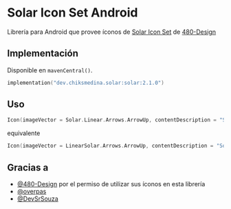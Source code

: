 
# Solar Icon Set Android

Librería para Android que provee íconos de [Solar Icon Set](https://solariconset.com/)  de [480-Design](https://github.com/480-Design)
## Implementación

Disponible en `mavenCentral()`.

```kotlin
implementation("dev.chiksmedina.solar:solar:2.1.0")
```
## Uso

```kotlin
Icon(imageVector = Solar.Linear.Arrows.ArrowUp, contentDescription = "Solar icon")

```
equivalente
```kotlin
Icon(imageVector = LinearSolar.Arrows.ArrowUp, contentDescription = "Solar icon")

```
## Gracias a

- [@480-Design](https://github.com/480-Design) por el permiso de utilizar sus íconos en esta librería
- [@overpas](https://github.com/overpas/svg-to-compose-intellij)
- [@DevSrSouza](https://github.com/DevSrSouza/svg-to-compose)
